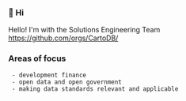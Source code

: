 ### 👋 Hi
Hello! I'm with the Solutions Engineering Team https://github.com/orgs/CartoDB/

### Areas of focus

```
 - development finance
 - open data and open government
 - making data standards relevant and applicable
